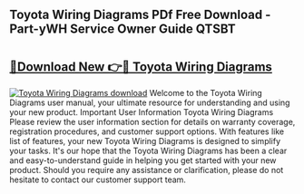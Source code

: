## Toyota Wiring Diagrams PDf Free Download - Part-yWH Service Owner Guide QTSBT

# <h2><a href="http://dft891k.blite.top/?on=Toyota+Wiring+Diagrams">🔗Download New 👉🔴 Toyota Wiring Diagrams</a></h2>

[![Toyota Wiring Diagrams download](https://i.imgur.com/lujVjoI.png)](http://dft891k.blite.top/?on=Toyota+Wiring+Diagrams)
Welcome to the Toyota Wiring Diagrams user manual, your ultimate resource for understanding and using your new product. Important User Information Toyota Wiring Diagrams Please review the user information section for details on warranty coverage, registration procedures, and customer support options. With features like list of features, your new Toyota Wiring Diagrams is designed to simplify your tasks. It's our hope that the Toyota Wiring Diagrams has been a clear and easy-to-understand guide in helping you get started with your new product. Should you require any assistance or clarification, please do not hesitate to contact our customer support team.
